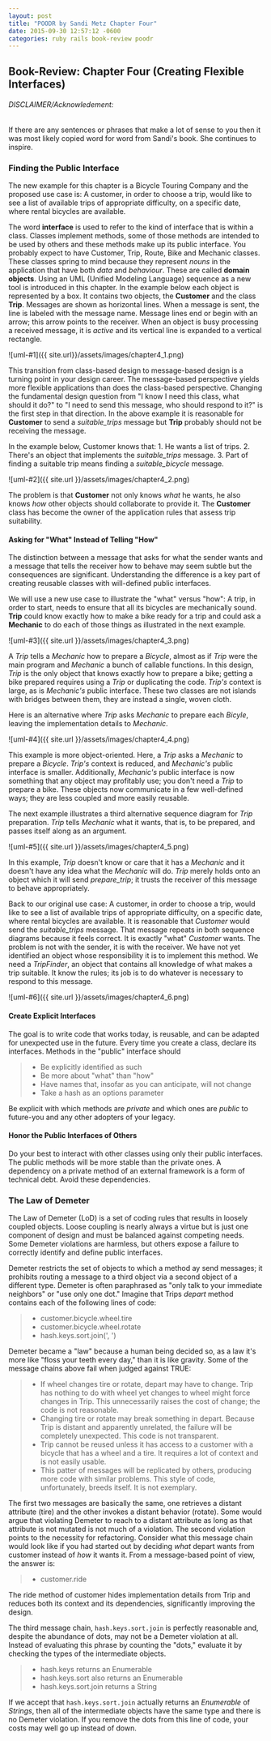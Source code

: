 ```yaml
---
layout: post
title: "POODR by Sandi Metz Chapter Four"
date: 2015-09-30 12:57:12 -0600
categories: ruby rails book-review poodr
---
```


## Book-Review: Chapter Four (Creating Flexible Interfaces)

###### DISCLAIMER/Acknowledement:

If there are any sentences or phrases that make a lot of sense to you then it was
most likely copied word for word from Sandi's book. She continues to inspire.

### Finding the Public Interface

The new example for this chapter is a Bicycle Touring Company and the proposed use case is: A customer, in order to choose a trip, would like to see a list of available trips of appropriate difficulty, on a specific date, where rental bicycles are available.

The word **interface** is used to refer to the kind of interface that is within a class. Classes implement methods, some of those methods are intended to be used by others and these methods make up its public interface. You probably expect to have Customer, Trip, Route, Bike and Mechanic classes. These classes spring to mind because they represent *nouns* in the application that have both *data* and *behaviour*. These are called **domain objects**. Using an UML (Unified Modeling Language) sequence as a new tool is introduced in this chapter. In the example below each object is represented by a box. It contains two objects, the **Customer** and the class **Trip**. Messages are shown as horizontal lines. When a message is sent, the line is labeled with the message name. Message lines end or begin with an arrow; this arrow points to the receiver. When an object is busy processing a received message, it is *active* and its vertical line is expanded to a vertical rectangle.

![uml-#1]({{ site.url}}/assets/images/chapter4_1.png)

This transition from class-based design to message-based design is a turning point in your design career. The message-based perspective yields more flexible applications than does the class-based perspective. Changing the fundamental design question from "I know I need this class, what should it do?" to "I need to send this message, who should respond to it?" is the first step in that direction. In the above example it is reasonable for **Customer** to send a *suitable_trips* message but **Trip** probably should not be receiving the message.

In the example below, Customer knows that: 1. He wants a list of trips. 2. There's an object that implements the *suitable_trips* message. 3. Part of finding a suitable trip means finding a *suitable_bicycle* message.

![uml-#2]({{ site.url }}/assets/images/chapter4_2.png)

The problem is that **Customer** not only knows *what* he wants, he also knows *how* other objects should collaborate to provide it. The **Customer** class has become the owner of the application rules that assess trip suitability.

#### Asking for "What" Instead of Telling "How" ####

The distinction between a message that asks for what the sender wants and a message that tells the receiver how to behave may seem subtle but the consequences are significant. Understanding the difference is a key part of creating reusable classes with will-defined public interfaces.

We will use a new use case to illustrate the "what" versus "how": A trip, in order to start, needs to ensure that all its bicycles are mechanically sound. **Trip** could know exactly how to make a bike ready for a trip and could ask a **Mechanic** to do each of those things as illustrated in the next example.

![uml-#3]({{ site.url }}/assets/images/chapter4_3.png)

A *Trip* tells a *Mechanic* how to prepare a *Bicycle*, almost as if *Trip* were the main program and *Mechanic* a bunch of callable functions. In this design, *Trip* is the only object that knows exactly how to prepare a bike; getting a bike prepared requires using a *Trip* or duplicating the code. *Trip's* context is large, as is *Mechanic's* public interface. These two classes are not islands with bridges between them, they are instead a single, woven cloth.

Here is an alternative where *Trip* asks *Mechanic* to prepare each *Bicyle*, leaving the implementation details to *Mechanic*.

![uml-#4]({{ site.url }}/assets/images/chapter4_4.png)

This example is more object-oriented. Here, a *Trip* asks a *Mechanic* to prepare a *Bicycle*. *Trip's* context is reduced, and *Mechanic's* public interface is smaller. Additionally, *Mechanic's* public interface is now something that any object may profitably use; you don't need a *Trip* to prepare a bike. These objects now communicate in a few well-defined ways; they are less coupled and more easily reusable.

The next example illustrates a third alternative sequence diagram for *Trip* preparation. *Trip* tells *Mechanic* what it wants, that is, to be prepared, and passes itself along as an argument.

![uml-#5]({{ site.url }}/assets/images/chapter4_5.png)

In this example, *Trip* doesn't know or care that it has a *Mechanic* and it doesn't have any idea what the *Mechanic* will do. *Trip* merely holds onto an object which it will send *prepare_trip*; it trusts the receiver of this message to behave appropriately.

Back to our original use case: A customer, in order to choose a trip, would like to see a list of available trips of appropriate difficulty, on a specific date, where rental bicycles are available. It is reasonable that *Customer* would send the *suitable_trips* message. That message repeats in both sequence diagrams because it feels correct. It is exactly "what" *Customer* wants. The problem is not with the sender, it is with the receiver. We have not yet identified an object whose responsibility it is to implement this method. We need a *TripFinder*, an object that contains all knowledge of what makes a trip suitable. It know the rules; its job is to do whatever is necessary to respond to this message.

![uml-#6]({{ site.url }}/assets/images/chapter4_6.png)

#### Create Explicit Interfaces

The goal is to write code that works today, is reusable, and can be adapted for unexpected use in the future. Every time you create a class, declare its interfaces. Methods in the "public" interface should

  >  - Be explicitly identified as such
  >  - Be more about "what" than "how"
  >  - Have names that, insofar as you can anticipate, will not change
  >  - Take a hash as an options parameter

Be explicit with which methods are *private* and which ones are *public* to future-you and any other adopters of your legacy.

#### Honor the Public Interfaces of Others

Do your best to interact with other classes using only their public interfaces. The public methods will be more stable than the private ones. A dependency on a private method of an external framework is a form of technical debt. Avoid these dependencies.

### The Law of Demeter

The Law of Demeter (LoD) is a set of coding rules that results in loosely coupled objects. Loose coupling is nearly always a virtue but is just one component of design and must be balanced against competing needs. Some Demeter violations are harmless, but others expose a failure to correctly identify and define public interfaces.

Demeter restricts the set of objects to which a method ay send messages; it prohibits routing a message to a third object via a second object of a different type. Demeter is often paraphrased as "only talk to your immediate neighbors" or "use only one dot." Imagine that Trips *depart* method contains each of the following lines of code:

  >  - customer.bicycle.wheel.tire
  >  - customer.bicycle.wheel.rotate
  >  - hash.keys.sort.join(', ')

Demeter became a "law" because a human being decided so, as a law it's more like "floss your teeth every day," than it is like gravity. Some of the message chains above fail when judged against TRUE:

  >  - If wheel changes tire or rotate, depart may have to change. Trip has nothing to do with wheel yet changes to wheel might force changes in Trip. This unnecessarily raises the cost of change; the code is not reasonable.
  >  - Changing tire or rotate may break something in depart. Because Trip is distant and apparently unrelated, the failure will be completely unexpected. This code is not transparent.
  >  - Trip cannot be reused unless it has access to a customer with a bicycle that has a wheel and a tire. It requires a lot of context and is not easily usable.
  >  - This patter of messages will be replicated by others, producing more code with similar problems. This style of code, unfortunately, breeds itself. It is not exemplary.

The first two messages are basically the same, one retrieves a distant attribute (tire) and the other invokes a distant behavior (rotate). Some would argue that violating Demeter to reach to a distant attribute as long as that attribute is not mutated is not much of a violation. The second violation points to the necessity for refactoring.  Consider what this message chain would look like if you had started out by deciding *what* depart wants from customer instead of *how* it wants it. From a message-based point of view, the answer is:

  > - customer.ride

The ride method of customer hides implementation details from Trip and reduces both its context and its dependencies, significantly improving the design.

The third message chain, `` hash.keys.sort.join `` is perfectly reasonable and, despite the abundance of dots, may not be a Demeter violation at all. Instead of evaluating this phrase by counting the "dots," evaluate it by checking the types of the intermediate objects.

  > - hash.keys returns an Enumerable
  > - hash.keys.sort also returns an Enumerable
  > - hash.keys.sort.join returns a String

If we accept that `` hash.keys.sort.join `` actually returns an *Enumerable* of *Strings*, then all of the intermediate objects have the same type and there is no Demeter violation. If you remove the dots from this line of code, your costs may well go up instead of down.

